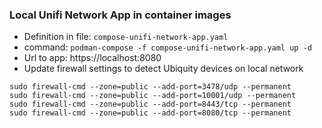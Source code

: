 
### Local Unifi Network App in container images
- Definition in file: `compose-unifi-network-app.yaml`
- command: `podman-compose -f compose-unifi-network-app.yaml up -d`
- Url to app: https://localhost:8080
- Update firewall settings to detect Ubiquity devices on local network
```
sudo firewall-cmd --zone=public --add-port=3478/udp --permanent
sudo firewall-cmd --zone=public --add-port=10001/udp --permanent
sudo firewall-cmd --zone=public --add-port=8443/tcp --permanent
sudo firewall-cmd --zone=public --add-port=8080/tcp --permanent
```

